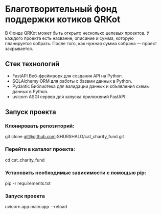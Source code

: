 # Благотворительный фонд поддержки котиков QRKot

В Фонде QRKot может быть открыто несколько целевых проектов. 
У каждого проекта есть название, описание и сумма, которую планируется собрать. 
После того, как нужная сумма собрана — проект закрывается. 

## Стек технологий

- FastAPI Веб-фреймворк для создания API на Python.
- SQLAlchemy ORM для работы с базами данных в Python.
- Pydantic Библиотека для валидации данных и объявления схемы данных в Python.
- uvicorn ASGI сервер для запуска приложений FastAPI.

## Запуск проекта

### Клонировать репозиторий:

git clone git@github.com:SHURSHALO/cat_charity_fund.git

### Перейти в каталог проекта:

cd cat_charity_fund

### Установить необходимые зависимости с помощью pip:

pip -r requirements.txt

### Запуск проекта

uvicorn app.main:app --reload